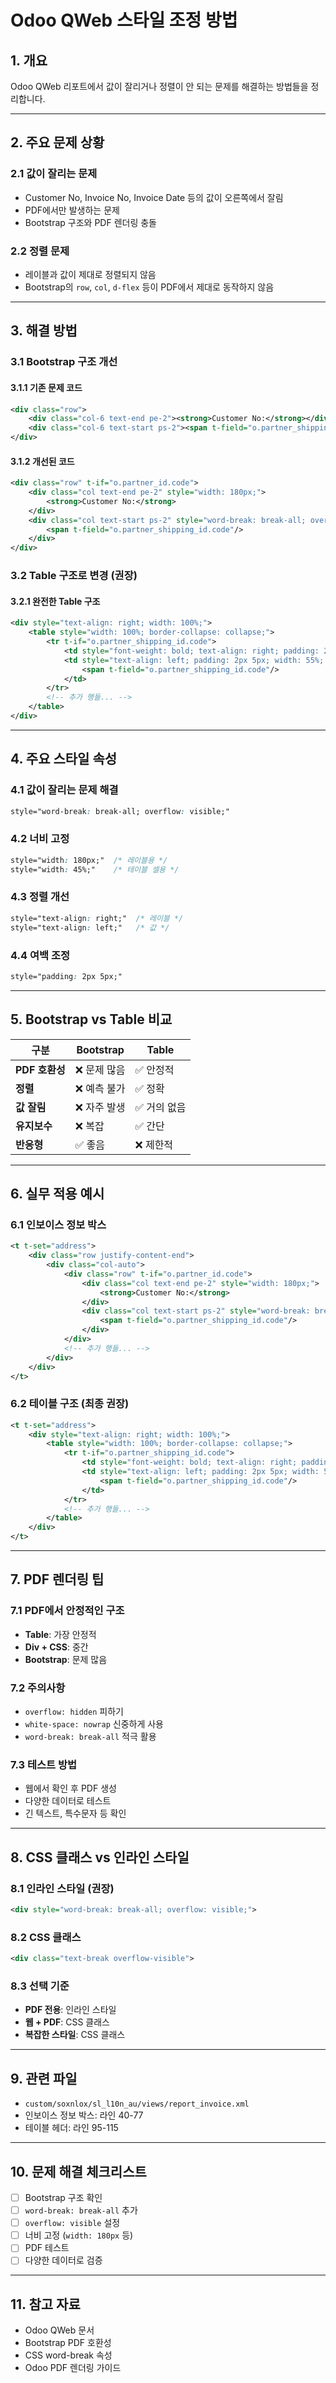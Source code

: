 # Odoo QWeb 스타일 조정 방법

## 1. 개요
Odoo QWeb 리포트에서 값이 잘리거나 정렬이 안 되는 문제를 해결하는 방법들을 정리합니다.

---

## 2. 주요 문제 상황

### 2.1 값이 잘리는 문제
- Customer No, Invoice No, Invoice Date 등의 값이 오른쪽에서 잘림
- PDF에서만 발생하는 문제
- Bootstrap 구조와 PDF 렌더링 충돌

### 2.2 정렬 문제
- 레이블과 값이 제대로 정렬되지 않음
- Bootstrap의 `row`, `col`, `d-flex` 등이 PDF에서 제대로 동작하지 않음

---

## 3. 해결 방법

### 3.1 Bootstrap 구조 개선

#### 3.1.1 기존 문제 코드
```xml
<div class="row">
    <div class="col-6 text-end pe-2"><strong>Customer No:</strong></div>
    <div class="col-6 text-start ps-2"><span t-field="o.partner_shipping_id.code"/></div>
</div>
```

#### 3.1.2 개선된 코드
```xml
<div class="row" t-if="o.partner_id.code">
    <div class="col text-end pe-2" style="width: 180px;">
        <strong>Customer No:</strong>
    </div>
    <div class="col text-start ps-2" style="word-break: break-all; overflow: visible;">
        <span t-field="o.partner_shipping_id.code"/>
    </div>
</div>
```

### 3.2 Table 구조로 변경 (권장)

#### 3.2.1 완전한 Table 구조
```xml
<div style="text-align: right; width: 100%;">
    <table style="width: 100%; border-collapse: collapse;">
        <tr t-if="o.partner_shipping_id.code">
            <td style="font-weight: bold; text-align: right; padding: 2px 5px; width: 45%;">Customer No:</td>
            <td style="text-align: left; padding: 2px 5px; width: 55%; word-break: break-all;">
                <span t-field="o.partner_shipping_id.code"/>
            </td>
        </tr>
        <!-- 추가 행들... -->
    </table>
</div>
```

---

## 4. 주요 스타일 속성

### 4.1 값이 잘리는 문제 해결
```css
style="word-break: break-all; overflow: visible;"
```

### 4.2 너비 고정
```css
style="width: 180px;"  /* 레이블용 */
style="width: 45%;"    /* 테이블 셀용 */
```

### 4.3 정렬 개선
```css
style="text-align: right;"  /* 레이블 */
style="text-align: left;"   /* 값 */
```

### 4.4 여백 조정
```css
style="padding: 2px 5px;"
```

---

## 5. Bootstrap vs Table 비교

| 구분 | Bootstrap | Table |
|------|-----------|-------|
| **PDF 호환성** | ❌ 문제 많음 | ✅ 안정적 |
| **정렬** | ❌ 예측 불가 | ✅ 정확 |
| **값 잘림** | ❌ 자주 발생 | ✅ 거의 없음 |
| **유지보수** | ❌ 복잡 | ✅ 간단 |
| **반응형** | ✅ 좋음 | ❌ 제한적 |

---

## 6. 실무 적용 예시

### 6.1 인보이스 정보 박스
```xml
<t t-set="address">
    <div class="row justify-content-end">
        <div class="col-auto">
            <div class="row" t-if="o.partner_id.code">
                <div class="col text-end pe-2" style="width: 180px;">
                    <strong>Customer No:</strong>
                </div>
                <div class="col text-start ps-2" style="word-break: break-all; overflow: visible;">
                    <span t-field="o.partner_shipping_id.code"/>
                </div>
            </div>
            <!-- 추가 행들... -->
        </div>
    </div>
</t>
```

### 6.2 테이블 구조 (최종 권장)
```xml
<t t-set="address">
    <div style="text-align: right; width: 100%;">
        <table style="width: 100%; border-collapse: collapse;">
            <tr t-if="o.partner_shipping_id.code">
                <td style="font-weight: bold; text-align: right; padding: 2px 5px; width: 45%;">Customer No:</td>
                <td style="text-align: left; padding: 2px 5px; width: 55%; word-break: break-all;">
                    <span t-field="o.partner_shipping_id.code"/>
                </td>
            </tr>
            <!-- 추가 행들... -->
        </table>
    </div>
</t>
```

---

## 7. PDF 렌더링 팁

### 7.1 PDF에서 안정적인 구조
- **Table**: 가장 안정적
- **Div + CSS**: 중간
- **Bootstrap**: 문제 많음

### 7.2 주의사항
- `overflow: hidden` 피하기
- `white-space: nowrap` 신중하게 사용
- `word-break: break-all` 적극 활용

### 7.3 테스트 방법
- 웹에서 확인 후 PDF 생성
- 다양한 데이터로 테스트
- 긴 텍스트, 특수문자 등 확인

---

## 8. CSS 클래스 vs 인라인 스타일

### 8.1 인라인 스타일 (권장)
```xml
<div style="word-break: break-all; overflow: visible;">
```

### 8.2 CSS 클래스
```xml
<div class="text-break overflow-visible">
```

### 8.3 선택 기준
- **PDF 전용**: 인라인 스타일
- **웹 + PDF**: CSS 클래스
- **복잡한 스타일**: CSS 클래스

---

## 9. 관련 파일
- `custom/soxnlox/sl_l10n_au/views/report_invoice.xml`
- 인보이스 정보 박스: 라인 40-77
- 테이블 헤더: 라인 95-115

---

## 10. 문제 해결 체크리스트

- [ ] Bootstrap 구조 확인
- [ ] `word-break: break-all` 추가
- [ ] `overflow: visible` 설정
- [ ] 너비 고정 (`width: 180px` 등)
- [ ] PDF 테스트
- [ ] 다양한 데이터로 검증

---

## 11. 참고 자료
- Odoo QWeb 문서
- Bootstrap PDF 호환성
- CSS word-break 속성
- Odoo PDF 렌더링 가이드 